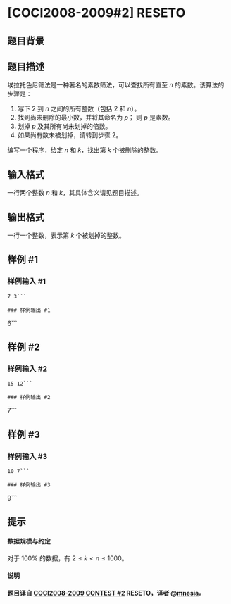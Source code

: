 # [COCI2008-2009#2] RESETO

## 题目背景



## 题目描述

埃拉托色尼筛法是一种著名的素数筛法，可以查找所有直至 $n$ 的素数。该算法的步骤是：
1. 写下 $2$ 到 $n$ 之间的所有整数（包括 $2$ 和 $n$）。
2. 找到尚未删除的最小数，并将其命名为 $p$； 则 $p$ 是素数。
3. 划掉 $p$ 及其所有尚未划掉的倍数。
4. 如果尚有数未被划掉，请转到步骤 $2$。

编写一个程序，给定 $n$ 和 $k$，找出第 $k$ 个被删除的整数。

## 输入格式

一行两个整数 $n$ 和 $k$，其具体含义请见题目描述。

## 输出格式

一行一个整数，表示第 $k$ 个被划掉的整数。

## 样例 #1

### 样例输入 #1
```
7 3```

### 样例输出 #1

```
6```

## 样例 #2

### 样例输入 #2
```
15 12```

### 样例输出 #2

```
7```

## 样例 #3

### 样例输入 #3
```
10 7```

### 样例输出 #3

```
9```

## 提示

#### 数据规模与约定
对于 $100\%$ 的数据，有 $2 \leq k < n \leq 1000$。
#### 说明
#### 题目译自 [COCI2008-2009](https://hsin.hr/coci/archive/2008_2009/) [CONTEST #2](https://hsin.hr/coci/archive/2008_2009/contest2_tasks.pdf) RESETO，译者 @[mnesia](https://www.luogu.com.cn/user/115711)。
